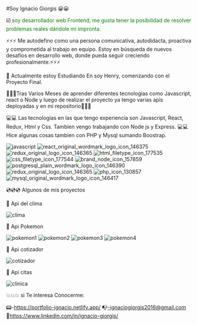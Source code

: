 #Soy Ignacio Giorgis 😀😀

☑️ <font color="green">  soy desarrollador web Frontend, me gusta tener la posibilidad de resolver problemas reales dándole mi impronta. </font>

⚡⚡⚡ Me autodefino como una persona comunicativa, autodidacta, proactiva y comprometida al trabajo en equipo. Estoy en búsqueda de nuevos desafíos en desarrollo web, donde pueda seguir creciendo profesionalmente.⚡⚡⚡

🏫 Actualmente estoy Estudiando En soy Henry, comenzando con el Proyecto Final.

🔸🔸🔸Tras Varios Meses de aprender diferentes tecnologias como Javascript, react o Node y luego de realizar el proyecto ya tengo varias apis deployadas y en mi repositorio🔸🔸🔸

💻💻 Las tecnologias en las que tengo experiencia son Javascript, React, Redux, Html y Css. Tambien vengo trabajando con Node js y Express.
💻💻 Hice algunas cosas tambien con PHP y Mysql sumando Boostrap.

![javascript](https://user-images.githubusercontent.com/82051708/132921651-80dec709-54b2-41fc-8cb3-038250a498df.png)
![react_original_wordmark_logo_icon_146375](https://user-images.githubusercontent.com/82051708/132921658-e4cee6f5-d403-41d2-8ce7-261f209813ff.png)
![redux_original_logo_icon_146365](https://user-images.githubusercontent.com/82051708/132921668-ff294528-5873-4053-a16e-58862cd33dba.png)
![html_filetype_icon_177535](https://user-images.githubusercontent.com/82051708/132921680-2b6ce1a7-c995-4090-9aa4-a80baf798851.png)
![css_filetype_icon_177544](https://user-images.githubusercontent.com/82051708/132921688-edfcd650-1c98-40f2-8cd1-eee173a032bd.png)
![brand_node_icon_157859](https://user-images.githubusercontent.com/82051708/132921702-371b6ed5-aa2c-4413-a239-555613582ab0.png)
![postgresql_plain_wordmark_logo_icon_146390](https://user-images.githubusercontent.com/82051708/132921715-542c94ba-d09c-4028-96d6-3ce3f43a46a8.png)
![redux_original_logo_icon_146365](https://user-images.githubusercontent.com/82051708/132921721-5ae84b91-824a-480d-9319-8f3e259a30e2.png)
![php_icon_130857](https://user-images.githubusercontent.com/82051708/132921730-e4bab1a6-15a2-4ea5-b24f-17d2932ad7be.png)
![mysql_original_wordmark_logo_icon_146417](https://user-images.githubusercontent.com/82051708/132921744-bd29fefd-13f4-414c-ad70-7d29220501fa.png)



💿💿💿 Algunos de mis proyectos

💾 Api del clima 


![clima](https://user-images.githubusercontent.com/82051708/132920578-a71815ed-1759-4b64-ac05-63f62fe2b45a.png)

💾 Api Pokemon


![pokemon1](https://user-images.githubusercontent.com/82051708/132921536-2ca0cd48-90d4-4b34-a8ee-38c7b4e2e950.png)
![pokemon2](https://user-images.githubusercontent.com/82051708/132921542-de3cc697-3bc8-44d8-8cbd-85ac527628ab.png)
![pokemon3](https://user-images.githubusercontent.com/82051708/132921515-f91ca1a4-0652-4b80-b97a-fe3916957ab2.png)
![pokemon4](https://user-images.githubusercontent.com/82051708/132921549-ebd7bd76-c7e6-4a2c-9264-8788cde0239f.png)


💾 Api cotizador 


![cotizador](https://user-images.githubusercontent.com/82051708/132920894-df2f7ea5-44da-44e2-8f1d-fb54ba201757.png)

💾 Api citas


![clinica](https://user-images.githubusercontent.com/82051708/132920877-5314cb05-2296-4d0e-bdb3-e4419099847f.png)


💥💥💥 si Te interesa Conocerme:

📟-https://portfolio-ignacio.netlify.app/
📭-ignaciogiorgis2016@gmail.com
🔗https://www.linkedin.com/in/ignacio-giorgis/
